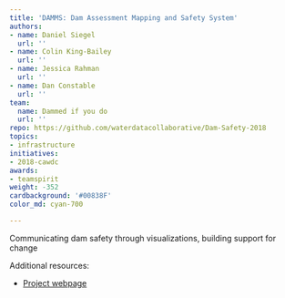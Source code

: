 ```yaml
---
title: 'DAMMS: Dam Assessment Mapping and Safety System'
authors:
- name: Daniel Siegel
  url: ''
- name: Colin King-Bailey
  url: ''
- name: Jessica Rahman
  url: ''
- name: Dan Constable
  url: ''
team:
  name: Dammed if you do
  url: ''
repo: https://github.com/waterdatacollaborative/Dam-Safety-2018
topics:
- infrastructure
initiatives:
- 2018-cawdc
awards:
- teamspirit
weight: -352
cardbackground: '#00838F'
color_md: cyan-700

---
```


Communicating dam safety through visualizations, building support for change

Additional resources:

- [Project webpage](https://dam-safety.github.io/damss)


